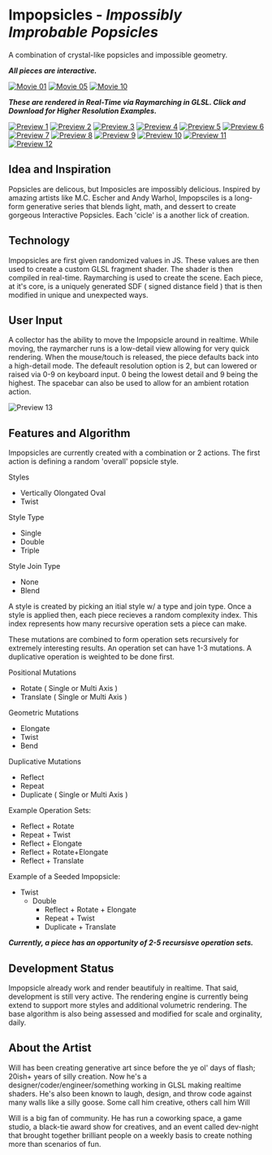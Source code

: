 # **Impopsicles** - *Impossibly Improbable Popsicles*
A combination of crystal-like popsicles and impossible geometry.

***All pieces are interactive.***

[![Movie 01](./videos/01.gif)](./videos/01.mp4)
[![Movie 05](./videos/05.gif)](./videos/05.mp4)
[![Movie 10](./videos/10.gif)](./videos/10.mp4)

***These are rendered in Real-Time via Raymarching in GLSL. Click and Download for Higher Resolution Examples.***

[![Preview 1](./thumbnails/01_thumb.png)](./full/01.png)
[![Preview 2](./thumbnails/02_thumb.png)](./full/02.png)
[![Preview 3](./thumbnails/03_thumb.png)](./full/03.png)
[![Preview 4](./thumbnails/04_thumb.png)](./full/04.png)
[![Preview 5](./thumbnails/05_thumb.png)](./full/05.png)
[![Preview 6](./thumbnails/06_thumb.png)](./full/06.png)
[![Preview 7](./thumbnails/07_thumb.png)](./full/07.png)
[![Preview 8](./thumbnails/08_thumb.png)](./full/08.png)
[![Preview 9](./thumbnails/09_thumb.png)](./full/09.png)
[![Preview 10](./thumbnails/10_thumb.png)](./full/10.png)
[![Preview 11](./thumbnails/11_thumb.png)](./full/11.png)
[![Preview 12](./thumbnails/12_thumb.png)](./full/12.png)

## Idea and Inspiration
Popsicles are delicous, but Imposicles are impossibly delicious. Inspired by amazing artists like M.C. Escher and Andy Warhol, Impopsciles is a long-form generative series that blends light, math, and dessert to create gorgeous Interactive Popsicles. Each 'cicle' is a another lick of creation.

## Technology
Impopsicles are first given randomized values in JS. These values are then used to create a custom GLSL fragment shader. The shader is then compiled in real-time. Raymarching is used to create the scene. Each piece, at it's core, is a uniquely generated SDF ( signed distance field ) that is then modified in unique and unexpected ways.

## User Input
A collector has the ability to move the Impopsicle around in realtime. While moving, the raymarcher runs is a low-detail view allowing for very quick rendering. When the mouse/touch is released, the piece defaults back into a high-detail mode. The defeault resolution option is 2, but can lowered or raised via 0-9 on keyboard input. 0 being the lowest detail and 9 being the highest. The spacebar can also be used to allow for an ambient rotation action.

![Preview 13](./full/13.png)

## Features and Algorithm

Impopsicles are currently created with a combination or 2 actions. The first action is defining a random 'overall' popsicle style.

Styles
  - Vertically Olongated Oval
  - Twist

Style Type
  - Single
  - Double
  - Triple

Style Join Type
  - None
  - Blend

A style is created by picking an itial style w/ a type and join type. Once a style is applied then, each piece recieves a random complexity index. This index represents how many recursive operation sets a piece can make. 

These mutations are combined to form operation sets recursively for extremely interesting results. An operation set can have 1-3 mutations. A duplicative operation is weighted to be done first.

Positional Mutations
  - Rotate ( Single or Multi Axis )
  - Translate ( Single or Multi Axis )

Geometric Mutations
  - Elongate
  - Twist
  - Bend

Duplicative Mutations
  - Reflect
  - Repeat
  - Duplicate ( Single or Multi Axis )

Example Operation Sets:
  - Reflect + Rotate
  - Repeat + Twist
  - Reflect + Elongate
  - Reflect + Rotate+Elongate
  - Reflect + Translate

Example of a Seeded Impopsicle:
  - Twist
    - Double
      - Reflect + Rotate + Elongate
      - Repeat + Twist
      - Duplicate + Translate

***Currently, a piece has an opportunity of 2-5 recursisve operation sets.***

## Development Status
Impopsicle already work and render beautifuly in realtime. That said, development is still very active. The rendering engine is currently being extend to support more styles and additional volumetric rendering. The base algorithm is also being assessed and modified for scale and orginality, daily.

## About the Artist
Will has been creating generative art since before the ye ol' days of flash; 20ish+ years of silly creation. Now he's a designer/coder/engineer/something working in GLSL making realtime shaders. He's also been known to laugh, design, and throw code against many walls like a silly goose. Some call him creative, others call him Will

Will is a big fan of community. He has run a coworking space, a game studio, a black-tie award show for creatives, and an event called dev-night that brought together brilliant people on a weekly basis to create nothing more than scenarios of fun.
